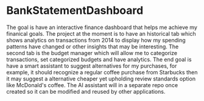 # BankStatementDashboard
The goal is have an interactive finance dashboard that helps me achieve my finanical goals. The project at the moment is to have an historical tab which shows analytics on transactions from 2014 to display how my spending patterns have changed or other insights that may be interesting. The second tab is the budget manager which will allow me to categorize transactions, set categorized budgets and have analytics. The end goal is have a smart assistant to suggest alternatives for my purchases, for example, it should recognize a regular coffee purchase from Starbucks then it may suggest a alternative cheaper yet upholding review standards option like McDonald's coffee. The AI assistant will in a separate repo once created so it can be modified and reused by other applications.
